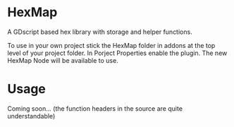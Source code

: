 # HexMap
A GDscript based hex library with storage and helper functions.

To use in your own project stick the HexMap folder in addons at the top level of your project folder. In Porject Properties enable the plugin. The new HexMap Node will be available to use.

# Usage
Coming soon... (the function headers in the source are quite understandable)
